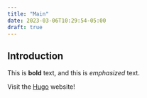 ```yaml
---
title: "Main"
date: 2023-03-06T10:29:54-05:00
draft: true
---
```


## Introduction

This is **bold** text, and this is *emphasized* text.

Visit the [Hugo](https://gohugo.io) website!
